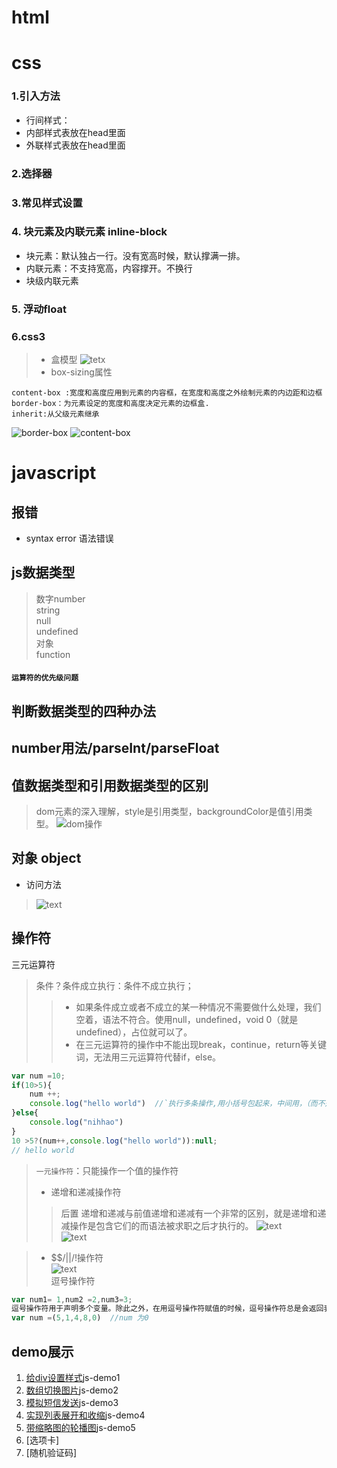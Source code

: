 # html


# css
### 1.引入方法
+ 行间样式：  
+ 内部样式表放在head里面  
+ 外联样式表放在head里面  

### 2.选择器  
### 3.常见样式设置

### 4. 块元素及内联元素 inline-block
+ 块元素：默认独占一行。没有宽高时候，默认撑满一排。
+ 内联元素：不支持宽高，内容撑开。不换行
+ 块级内联元素


### 5. 浮动float

### 6.css3
> + 盒模型
![tetx](img1/7.png)
> + box-sizing属性
```css3
content-box :宽度和高度应用到元素的内容框，在宽度和高度之外绘制元素的内边距和边框
border-box：为元素设定的宽度和高度决定元素的边框盒.
inherit:从父级元素继承
```
![border-box](img1/8.png)
![content-box](img1/9.png)


# javascript
## 报错
+ syntax  error 语法错误

## js数据类型
> 数字number  
> string  
> null  
> undefined  
> 对象  
> function
#### `运算符的优先级问题`


## 判断数据类型的四种办法


## number用法/parseInt/parseFloat

## 值数据类型和引用数据类型的区别
> dom元素的深入理解，style是引用类型，backgroundColor是值引用类型。
![dom操作](img1/10.png)

## 对象 object
+ 访问方法
> ![text](img1/1.png)  



## 操作符
三元运算符
> 条件？条件成立执行：条件不成立执行；  
>> + 如果条件成立或者不成立的某一种情况不需要做什么处理，我们空着，语法不符合。使用null，undefined，void 0（就是undefined），占位就可以了。  
>> + 在三元运算符的操作中不能出现break，continue，return等关键词，无法用三元运算符代替if，else。
```javascript
var num =10;
if(10>5){
    num ++;
    console.log("hello world")  //`执行多条操作,用小括号包起来，中间用，（而不是；）分割）`
}else{
    console.log("nihhao")
}
10 >5?(num++,console.log("hello world")):null;
// hello world
```
>`一元操作符`：只能操作一个值的操作符  
>+ 递增和递减操作符
>> 后置 递增和递减与前值递增和递减有一个非常的区别，就是递增和递减操作是包含它们的而语法被求职之后才执行的。
![text](img1/2.png)  
![text](img1/3.png)


>+ $$/||/!操作符  
![text](img1/4.png)  
> 逗号操作符
``` javascript
var num1= 1,num2 =2,num3=3;
逗号操作符用于声明多个变量。除此之外，在用逗号操作符赋值的时候，逗号操作符总是会返回表达式里面的最后一项。
var num =(5,1,4,8,0)  //num 为0
```










## demo展示
1. [给div设置样式](http://htmlpreview.github.io/?https://github.com/chargemyself/HTML/blob/master/js_demo/js-demo1%E7%BB%99div%E8%AE%BE%E7%BD%AE%E6%A0%B7%E5%BC%8F/demo1.html)js-demo1
2. [数组切换图片](http://htmlpreview.github.io/?https://github.com/chargemyself/HTML/blob/master/js_demo/js-demo2%E6%95%B0%E7%BB%84%E5%88%87%E6%8D%A2%E5%9B%BE%E7%89%87/demo2-1.html)js-demo2
3. [模拟短信发送](http://htmlpreview.github.io/?https://github.com/chargemyself/HTML/blob/master/js_demo/js-demo3%E6%A8%A1%E6%8B%9F%E7%9F%AD%E4%BF%A1%E5%8F%91%E9%80%81/demo3.html)js-demo3
4. [实现列表展开和收缩](http://htmlpreview.github.io/?https://github.com/chargemyself/HTML/blob/master/js_demo/js-demo4%E5%AE%9E%E7%8E%B0%E5%88%97%E8%A1%A8%E5%B1%95%E5%BC%80%E5%92%8C%E6%94%B6%E7%BC%A9/%E5%88%97%E8%A1%A8%E5%B1%95%E5%BC%80%E5%92%8C%E6%94%B6%E7%BC%A9.html)js-demo4
5. [带缩略图的轮播图](http://htmlpreview.github.io/?https://github.com/chargemyself/HTML/blob/master/js_demo/js-demo5%E5%B8%A6%E7%BC%A9%E7%95%A5%E5%9B%BE%E7%9A%84%E8%BD%AE%E6%92%AD%E5%9B%BE/demo5.html)js-demo5
6. [选项卡]
7. [随机验证码]
